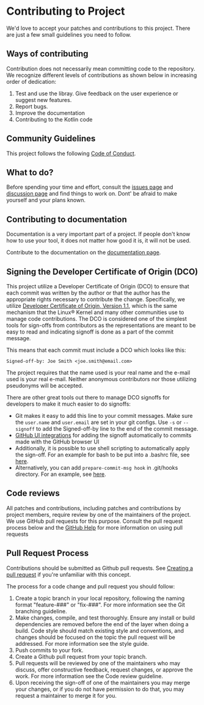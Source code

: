 # Contributing to Project
We'd love to accept your patches and contributions to this project. There are just a few small guidelines you need to follow.

## Ways of contributing

Contribution does not necessarily mean committing code to the repository. 
We recognize different levels of contributions as shown below in increasing order of dedication:

1. Test and use the libray. Give feedback on the user experience or suggest new features.
3. Report bugs.
4. Improve the documentation
5. Contributing to the Kotlin code

## Community Guidelines
This project follows the following [Code of Conduct][code-of-conduct].

## What to do?
Before spending your time and effort, consult the [issues page][project:issues] and [discussion page][project:discussion] and find things to work on. Dont' be afraid to make yourself and your plans known.

## Contributing to documentation
Documentation is a very important part of a project. If people don't know how to use your tool, it does not matter how good it is, it will not be used.

Contribute to the documentation on the [documentation page][project:documentation].

[code-of-conduct]: https://github.com/Alliander/project/blob/master/CODE_OF_CONDUCT.md
[project:issues]: https://github.com/Alliander/project/issues
[project:discussion]: https://github.com/Alliander/project/discussions
[project:documentation]: https://github.com/Alliander/project/wiki

## Signing the Developer Certificate of Origin (DCO)

This project utilize a Developer Certificate of Origin (DCO) to ensure that 
each commit was written by the author or that the author has the appropriate rights 
necessary to contribute the change. 
Specifically, we utilize [Developer Certificate of Origin, Version 1.1](http://developercertificate.org/), 
which is the same mechanism that the Linux® Kernel and many other communities use to manage code contributions. 
The DCO is considered one of the simplest tools for sign-offs from contributors as the representations are 
meant to be easy to read and indicating signoff is done as a part of the commit message.

This means that each commit must include a DCO which looks like this:

`Signed-off-by: Joe Smith <joe.smith@email.com>`

The project requires that the name used is your real name and the e-mail used is your real e-mail. 
Neither anonymous contributors nor those utilizing pseudonyms will be accepted.

There are other great tools out there to manage DCO signoffs for developers to make it much easier to do signoffs:
* Git makes it easy to add this line to your commit messages. Make sure the `user.name` and `user.email` are set in your git configs. Use `-s` or `--signoff` to add the Signed-off-by line to the end of the commit message.
* [GitHub UI integrations]( https://github.com/scottrigby/dco-gh-ui ) for adding the signoff automatically to commits made with the GitHub browser UI
* Additionally, it is possible to use shell scripting to automatically apply the sign-off. For an example for bash to be put into a .bashrc file, see [here](https://wiki.lfenergy.org/display/HOME/Contribution+and+Compliance+Guidelines+for+LF+Energy+Foundation+hosted+projects). 
* Alternatively, you can add `prepare-commit-msg hook` in .git/hooks directory. For an example, see [here](https://github.com/Samsung/ONE-vscode/wiki/ONE-vscode-Developer's-Certificate-of-Origin).

## Code reviews

All patches and contributions, including patches and contributions by project members, require review by one of the maintainers of the project. We
use GitHub pull requests for this purpose. Consult the pull request process below and the
[GitHub Help](https://help.github.com/articles/about-pull-requests/) for more
information on using pull requests

## Pull Request Process
Contributions should be submitted as Github pull requests. See [Creating a pull request](https://docs.github.com/en/github/collaborating-with-issues-and-pull-requests/creating-a-pull-request) if you're unfamiliar with this concept.

The process for a code change and pull request you should follow:

1. Create a topic branch in your local repository, following the naming format
"feature-###" or "fix-###". For more information see the Git branching guideline.
1. Make changes, compile, and test thoroughly. Ensure any install or build dependencies are removed before the end of the layer when doing a build. Code style should match existing style and conventions, and changes should be focused on the topic the pull request will be addressed. For more information see the style guide.
1. Push commits to your fork.
1. Create a Github pull request from your topic branch.
1. Pull requests will be reviewed by one of the maintainers who may discuss, offer constructive feedback, request changes, or approve
the work. For more information see the Code review guideline.
1. Upon receiving the sign-off of one of the maintainers you may merge your changes, or if you
   do not have permission to do that, you may request a maintainer to merge it for you.
